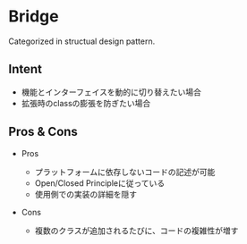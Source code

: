 # Bridge

Categorized in structual design pattern.

## Intent

- 機能とインターフェイスを動的に切り替えたい場合
- 拡張時のclassの膨張を防ぎたい場合

## Pros & Cons

- Pros
  - プラットフォームに依存しないコードの記述が可能
  - Open/Closed Principleに従っている
  - 使用側での実装の詳細を隠す

- Cons
  - 複数のクラスが追加されるたびに、コードの複雑性が増す
